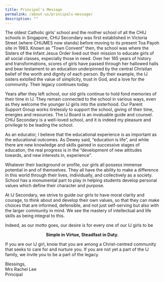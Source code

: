 ```yaml
---
title: Principal's Message
permalink: /about-us/principals-message/
description: ""
---
```

The oldest Catholic girls’ school and the mother school of all the CHIJ schools in Singapore, CHIJ Secondary was first established in Victoria Street (where CHIJMES now stands) before moving to its present Toa Payoh site in 1983. Known as “Town Convent” then, the school was where the Sisters of the Infant Jesus Order lived out their mission to educate girls of all social classes, especially those in need. Over her 165 years of history and transformations, scores of girls have passed through her hallowed halls and bear testament to an education underpinned by the central Christian belief of the worth and dignity of each person. By their example, the IJ sisters extolled the value of simplicity, trust in God, and a love for the community. Their legacy continues today.

  

Years after they left school, our old girls continue to hold fond memories of their time in IJ. They remain connected to the school in various ways, even as they welcome the younger IJ girls into the sisterhood. Our Parent Support Group works tirelessly to support the school, giving of their time, energies and resources. The IJ Board is an invaluable guide and counsel. CHIJ Secondary is a well-loved school, and it is indeed my pleasure and privilege to be leading the school.

  

As an educator, I believe that the educational experience is as important as the educational outcomes. As Dewey said, “education is life”, and while there are new knowledge and skills gained in successive stages of education, the real progress is in the “development of new attitudes towards, and new interests in, experience”.

  

Whatever their background or profile, our girls all possess immense potential in and of themselves. They all have the ability to make a difference in this world through their lives, individually, and collectively as a society. School has a monumental part to play in helping students develop personal values which define their character and purpose.

  

At IJ Secondary, we strive to guide our girls to have moral clarity and courage, to think about and develop their own values, so that they can make choices that are informed, defensible, and not just self-serving but also with the larger community in mind. We see the mastery of intellectual and life skills as being integral to this.

  

Indeed, as our motto goes, our desire is for every one of our IJ girls to be

<center> <strong>Simple in Virtue, Steadfast in Duty.</strong></center>

If you are our IJ girl, know that you are among a Christ-centred community that seeks to care for and nurture you. If you are not yet a part of the IJ family, we invite you to be a part of the legacy.



Blessings, <br>
Mrs Rachel Lee <br>
Principal <br>